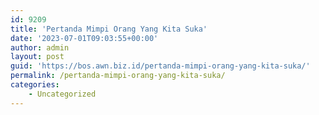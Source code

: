 ```yaml
---
id: 9209
title: 'Pertanda Mimpi Orang Yang Kita Suka'
date: '2023-07-01T09:03:55+00:00'
author: admin
layout: post
guid: 'https://bos.awn.biz.id/pertanda-mimpi-orang-yang-kita-suka/'
permalink: /pertanda-mimpi-orang-yang-kita-suka/
categories:
    - Uncategorized
---
```


